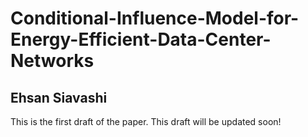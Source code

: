 # Conditional-Influence-Model-for-Energy-Efficient-Data-Center-Networks

## Ehsan Siavashi

This is the first draft of the paper.
This draft will be updated soon!
